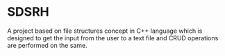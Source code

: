 # SDSRH
A project based on file structures concept in C++ language which is  designed to get the input from the user to a text file and CRUD  operations are performed on the same. 
